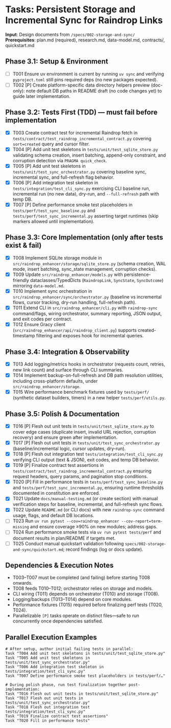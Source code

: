# Tasks: Persistent Storage and Incremental Sync for Raindrop Links

**Input**: Design documents from `/specs/002-storage-and-sync/`
**Prerequisites**: plan.md (required), research.md, data-model.md, contracts/, quickstart.md

## Phase 3.1: Setup & Environment
- [ ] T001 Ensure uv environment is current by running `uv sync` and verifying `pyproject.toml` still pins required deps (no new packages expected).
- [ ] T002 [P] Create platform-specific data directory helpers preview (doc-only): note default DB paths in README draft (no code changes yet) to guide later implementation.

## Phase 3.2: Tests First (TDD) — must fail before implementation
- [X] T003 Create contract test for incremental Raindrop fetch in `tests/contract/test_raindrop_incremental_contract.py` covering `sort=created` query and cursor filter.
- [X] T004 [P] Add unit test skeletons in `tests/unit/test_sqlite_store.py` validating schema creation, insert batching, append-only constraint, and corruption detection via `PRAGMA quick_check`.
- [X] T005 [P] Add unit test skeletons in `tests/unit/test_sync_orchestrator.py` covering baseline sync, incremental sync, and full-refresh flag behavior.
- [X] T006 [P] Add integration test skeleton in `tests/integration/test_cli_sync.py` exercising CLI baseline run, incremental run (no new data), dry-run, and `--full-refresh` path with temp DB.
- [X] T007 [P] Define performance smoke test placeholders in `tests/perf/test_sync_baseline.py` and `tests/perf/test_sync_incremental.py` asserting target runtimes (skip markers allowed until implementation).

## Phase 3.3: Core Implementation (only after tests exist & fail)
- [X] T008 Implement SQLite storage module in `src/raindrop_enhancer/storage/sqlite_store.py` (schema creation, WAL mode, insert batching, sync_state management, corruption checks).
- [X] T009 Update `src/raindrop_enhancer/models.py` with persistence-friendly dataclasses/TypedDicts (`RaindropLink`, `SyncState`, `SyncOutcome`) mirroring `data-model.md`.
- [X] T010 Implement sync orchestration in `src/raindrop_enhancer/sync/orchestrator.py` (baseline vs incremental flows, cursor tracking, dry-run handling, full-refresh path).
- [X] T011 Extend CLI in `src/raindrop_enhancer/cli.py` with `raindrop-sync` command/flags, wiring orchestrator, summary reporting, JSON output, and exit codes per contract.
- [X] T012 Ensure Gracy client (`src/raindrop_enhancer/api/raindrop_client.py`) supports created-timestamp filtering and exposes hook for incremental queries.

## Phase 3.4: Integration & Observability
- [X] T013 Add logging/metrics hooks in orchestrator (requests count, retries, new link count) and surface through CLI summaries.
- [X] T014 Implement backup-on-full-refresh and DB path resolution utilities, including cross-platform defaults, under `src/raindrop_enhancer/storage`.
- [X] T015 Wire performance benchmark fixtures used by `tests/perf/` (synthetic dataset builders, timers) in a new helper `tests/perf/utils.py`.

## Phase 3.5: Polish & Documentation
- [X] T016 [P] Flesh out unit tests in `tests/unit/test_sqlite_store.py` to cover edge cases (duplicate insert, invalid URL rejection, corruption recovery) and ensure green after implementation.
- [X] T017 [P] Flesh out unit tests in `tests/unit/test_sync_orchestrator.py` (baseline/incremental logic, cursor updates, dry-run).
- [X] T018 [P] Flesh out integration test `tests/integration/test_cli_sync.py` verifying CLI output (text & JSON), exit codes, and temp DB behavior.
- [X] T019 [P] Finalize contract test assertions in `tests/contract/test_raindrop_incremental_contract.py` ensuring request headers, query params, and pagination stop conditions.
- [X] T020 [P] Fill in performance tests in `tests/perf/test_sync_baseline.py` and `tests/perf/test_sync_incremental.py`, ensuring runtime thresholds documented in constitution are enforced.
- [X] T021 Update `docs/manual-testing.md` (or create section) with manual verification steps for baseline, incremental, and full-refresh sync flows.
- [X] T022 Update `README.md` (or CLI docs) with new `raindrop-sync` command usage, flags, and default DB locations.
- [ ] T023 Run `uv run pytest --cov=raindrop_enhancer --cov-report=term-missing` and ensure coverage ≥90% on new modules; address gaps.
- [ ] T024 Run performance smoke tests via `uv run pytest tests/perf` and document results in plan/README if targets met.
- [ ] T025 Conduct manual quickstart validation following `specs/002-storage-and-sync/quickstart.md`; record findings (log or docs update).

## Dependencies & Execution Notes
- T003–T007 must be completed (and failing) before starting T008 onwards.
- T008 feeds T010–T012; orchestrator relies on storage and models.
- CLI wiring (T011) depends on orchestrator (T010) and storage (T008).
- Logging/backups (T013–T014) depend on core modules.
- Performance fixtures (T015) required before finalizing perf tests (T020, T024).
- Parallelizable `[P]` tasks operate on distinct files—safe to run concurrently once dependencies satisfied.

## Parallel Execution Examples
```
# After setup, author initial failing tests in parallel:
Task "T004 Add unit test skeletons in tests/unit/test_sqlite_store.py"
Task "T005 Add unit test skeletons in tests/unit/test_sync_orchestrator.py"
Task "T006 Add integration test skeleton in tests/integration/test_cli_sync.py"
Task "T007 Define performance smoke test placeholders in tests/perf/…"

# During polish phase, run test finalization together post-implementation:
Task "T016 Flesh out unit tests in tests/unit/test_sqlite_store.py"
Task "T017 Flesh out unit tests in tests/unit/test_sync_orchestrator.py"
Task "T018 Flesh out integration test tests/integration/test_cli_sync.py"
Task "T019 Finalize contract test assertions"
Task "T020 Fill in performance tests"
```
